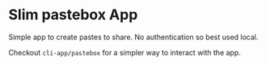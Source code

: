 # Slim pastebox App

Simple app to create pastes to share.
No authentication so best used local.

Checkout `cli-app/pastebox` for a simpler way to interact with the app.
 